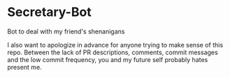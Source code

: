 # Secretary-Bot

Bot to deal with my friend's shenanigans

I also want to apologize in advance for anyone trying to make sense of this repo. Between the lack of PR descriptions, comments, commit messages and the low commit frequency, you and my future self probably hates present me.
